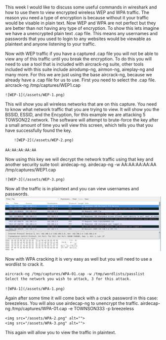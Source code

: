 This week I would like to discuss some useful commands in wireshark and how to use them to view encrypted wireless WEP and WPA traffic.
The reason you need a type of encryption is because without it your traffic would be visable in plain text.  Now WEP and WPA are not 
perfect but they are better than not having any type of encryption.  To show this lets imagine we have a unencrypted plain text .cap file.
This means any usernames and passwords that you used to login to any websites would be viewable as plaintext and anyone listening to your 
traffic.

Now with WEP traffic if you have a captured .cap file you will not be able to view any of this traffic until you break the encryption.
To do this you will need to use a tool that is included with aircrack-ng suite, other tools included with this suite include airodump-ng, 
airmon-ng, aireplay-ng and many more.  For this we are just using the base aircrack-ng, because we already have a .cap file for us to use.
First you need to select the .cap file.
	aircrack-ng /tmp/captures/WEP1.cap

	![WEP-1](/assets/WEP-1.png)

This will show you all wireless networks that are on this capture.  You need to know what network traffic that you are trying to view.
It will show you the BSSID, ESSID, and the Encyption, for this example we are attacking 5 TOWSON22 network. The software will attempt to 
brute-force the key after a small amount of time you will view this screen, which tells you that you have successfully found the key.

        ![WEP-2](/assets/WEP-2.png)

	AA:AA:AA:AA:AA


Now using this key we will decrypt the network traffic using that key and another security suite tool: airdecap-ng.
	airdecap-ng -w AA:AA:AA:AA:AA /tmp/captures/WEP1.cap

	![WEP-3](/assets/WEP-3.png)
	

Now all the traffic is in plaintext and you can view usernames and passwords.
	![WEP-4](/assets/WEP-4.png)

Now with WPA cracking it is very easy as well but you will need to use a wordlist to crack it.

	aircrack-ng /tmp/captures/WPA-01.cap -w /tmp/wordlists/passlist
	Select the network you wish to attack, 3 for this attack.

	![WPA-1](/assets/WPA-1.png)

Again after some time it will come back with a crack password in this case: breezeless.
You will also use airdecap-ng to unencrypt the traffic.
	airdecap-ng /tmp/captures/WPA-01.cap -e TOWNSON333 -p breezeless

	<img src="/assets/WPA-2.png" alt="">
	<img src="/assets/WPA-3.png" alt="">

This again will allow you to view the traffic in plaintext.





